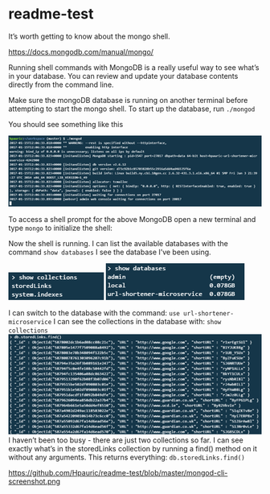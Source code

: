 # readme-test

It’s worth getting to know about the mongo shell.

https://docs.mongodb.com/manual/mongo/

Running shell commands with MongoDB is a really useful way to see what’s in your database. You can review and update your database contents directly from the command line.

Make sure the mongoDB database is running on another terminal before attempting to start the mongo shell.
To start up the database, run `./mongod`

You should see something like this

![](https://github.com/Hpauric/readme-test/blob/master/mongod-cli-screenshot.png)


To access a shell prompt for the above MongoDB open a new terminal and type `mongo` to initialize the shell:

Now the shell is running. I can list the available databases with the command `show databases`
I see the database I’ve been using.

<img src="https://github.com/Hpauric/readme-test/blob/master/show-collections-screenshot.png" alt="test gif" style="mwidth: 50px;"/>




<img src="https://github.com/Hpauric/readme-test/blob/master/show-databases-screenshot.png" alt="test gif" style="mwidth: 50px;"/>

 I can switch to the database with the command:
`use url-shortener-microservice`
I can see the collections in the database with:
`show collections`
<img src="https://github.com/Hpauric/readme-test/blob/master/storedlinks-find-screenshot.png" alt="test gif" style="mwidth: 50px;"/>
I haven’t been too busy - there are just two collections so far.
I can see exactly what’s in the storedLinks collection by running a find() method on it without any arguments. This returns everything:
`db.storedLinks.find()`


https://github.com/Hpauric/readme-test/blob/master/mongod-cli-screenshot.png
